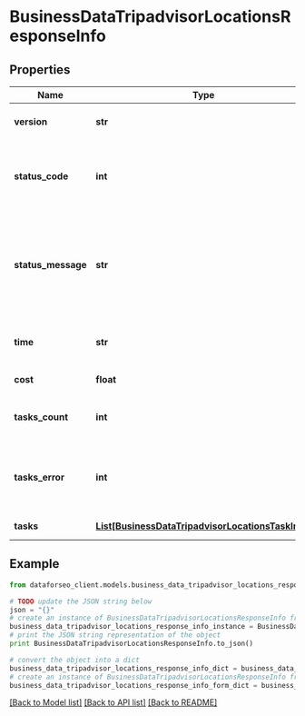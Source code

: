 # BusinessDataTripadvisorLocationsResponseInfo


## Properties

Name | Type | Description | Notes
------------ | ------------- | ------------- | -------------
**version** | **str** | the current version of the API | [optional] 
**status_code** | **int** | general status code you can find the full list of the response codes here | [optional] 
**status_message** | **str** | general informational message you can find the full list of general informational messages here | [optional] 
**time** | **str** | total execution time, seconds | [optional] 
**cost** | **float** | total tasks cost, USD | [optional] 
**tasks_count** | **int** | the number of tasks in the tasks array | [optional] 
**tasks_error** | **int** | the number of tasks in the tasks array returned with an error | [optional] 
**tasks** | [**List[BusinessDataTripadvisorLocationsTaskInfo]**](BusinessDataTripadvisorLocationsTaskInfo.md) | array of tasks | [optional] 

## Example

```python
from dataforseo_client.models.business_data_tripadvisor_locations_response_info import BusinessDataTripadvisorLocationsResponseInfo

# TODO update the JSON string below
json = "{}"
# create an instance of BusinessDataTripadvisorLocationsResponseInfo from a JSON string
business_data_tripadvisor_locations_response_info_instance = BusinessDataTripadvisorLocationsResponseInfo.from_json(json)
# print the JSON string representation of the object
print BusinessDataTripadvisorLocationsResponseInfo.to_json()

# convert the object into a dict
business_data_tripadvisor_locations_response_info_dict = business_data_tripadvisor_locations_response_info_instance.to_dict()
# create an instance of BusinessDataTripadvisorLocationsResponseInfo from a dict
business_data_tripadvisor_locations_response_info_form_dict = business_data_tripadvisor_locations_response_info.from_dict(business_data_tripadvisor_locations_response_info_dict)
```
[[Back to Model list]](../README.md#documentation-for-models) [[Back to API list]](../README.md#documentation-for-api-endpoints) [[Back to README]](../README.md)


